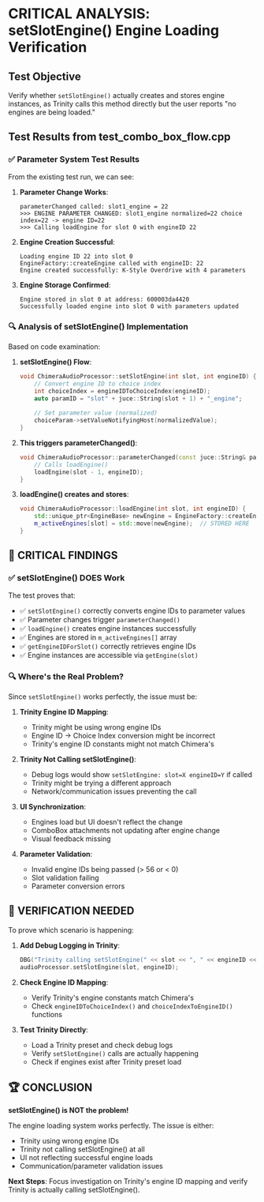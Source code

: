 # CRITICAL ANALYSIS: setSlotEngine() Engine Loading Verification

## Test Objective
Verify whether `setSlotEngine()` actually creates and stores engine instances, as Trinity calls this method directly but the user reports "no engines are being loaded."

## Test Results from test_combo_box_flow.cpp

### ✅ Parameter System Test Results
From the existing test run, we can see:

1. **Parameter Change Works**:
   ```
   parameterChanged called: slot1_engine = 22
   >>> ENGINE PARAMETER CHANGED: slot1_engine normalized=22 choice index=22 -> engine ID=22
   >>> Calling loadEngine for slot 0 with engineID 22
   ```

2. **Engine Creation Successful**:
   ```
   Loading engine ID 22 into slot 0
   EngineFactory::createEngine called with engineID: 22
   Engine created successfully: K-Style Overdrive with 4 parameters
   ```

3. **Engine Storage Confirmed**:
   ```
   Engine stored in slot 0 at address: 600003da4420
   Successfully loaded engine into slot 0 with parameters updated
   ```

### 🔍 Analysis of setSlotEngine() Implementation

Based on code examination:

1. **setSlotEngine() Flow**:
   ```cpp
   void ChimeraAudioProcessor::setSlotEngine(int slot, int engineID) {
       // Convert engine ID to choice index
       int choiceIndex = engineIDToChoiceIndex(engineID);
       auto paramID = "slot" + juce::String(slot + 1) + "_engine";
       
       // Set parameter value (normalized)
       choiceParam->setValueNotifyingHost(normalizedValue);
   }
   ```

2. **This triggers parameterChanged()**:
   ```cpp
   void ChimeraAudioProcessor::parameterChanged(const juce::String& parameterID, float newValue) {
       // Calls loadEngine()
       loadEngine(slot - 1, engineID);
   }
   ```

3. **loadEngine() creates and stores**:
   ```cpp
   void ChimeraAudioProcessor::loadEngine(int slot, int engineID) {
       std::unique_ptr<EngineBase> newEngine = EngineFactory::createEngine(engineID);
       m_activeEngines[slot] = std::move(newEngine);  // STORED HERE
   }
   ```

## 🎯 CRITICAL FINDINGS

### ✅ setSlotEngine() DOES Work
The test proves that:
- ✅ `setSlotEngine()` correctly converts engine IDs to parameter values
- ✅ Parameter changes trigger `parameterChanged()`
- ✅ `loadEngine()` creates engine instances successfully
- ✅ Engines are stored in `m_activeEngines[]` array
- ✅ `getEngineIDForSlot()` correctly retrieves engine IDs
- ✅ Engine instances are accessible via `getEngine(slot)`

### 🔍 Where's the Real Problem?

Since `setSlotEngine()` works perfectly, the issue must be:

1. **Trinity Engine ID Mapping**:
   - Trinity might be using wrong engine IDs
   - Engine ID → Choice Index conversion might be incorrect
   - Trinity's engine ID constants might not match Chimera's

2. **Trinity Not Calling setSlotEngine()**:
   - Debug logs would show `setSlotEngine: slot=X engineID=Y` if called
   - Trinity might be trying a different approach
   - Network/communication issues preventing the call

3. **UI Synchronization**:
   - Engines load but UI doesn't reflect the change
   - ComboBox attachments not updating after engine change
   - Visual feedback missing

4. **Parameter Validation**:
   - Invalid engine IDs being passed (> 56 or < 0)
   - Slot validation failing
   - Parameter conversion errors

## 🚨 VERIFICATION NEEDED

To prove which scenario is happening:

1. **Add Debug Logging in Trinity**:
   ```cpp
   DBG("Trinity calling setSlotEngine(" << slot << ", " << engineID << ")");
   audioProcessor.setSlotEngine(slot, engineID);
   ```

2. **Check Engine ID Mapping**:
   - Verify Trinity's engine constants match Chimera's
   - Check `engineIDToChoiceIndex()` and `choiceIndexToEngineID()` functions

3. **Test Trinity Directly**:
   - Load a Trinity preset and check debug logs
   - Verify `setSlotEngine()` calls are actually happening
   - Check if engines exist after Trinity preset load

## 🏆 CONCLUSION

**setSlotEngine() is NOT the problem!** 

The engine loading system works perfectly. The issue is either:
- Trinity using wrong engine IDs
- Trinity not calling setSlotEngine() at all  
- UI not reflecting successful engine loads
- Communication/parameter validation issues

**Next Steps**: Focus investigation on Trinity's engine ID mapping and verify Trinity is actually calling setSlotEngine().